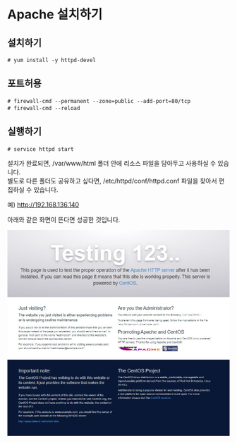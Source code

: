 # Apache 설치하기

## 설치하기

```text
# yum install -y httpd-devel
```

## 포트허용

```text
# firewall-cmd --permanent --zone=public --add-port=80/tcp
# firewall-cmd --reload
```

## 실행하기

```text
# service httpd start
```

설치가 완료되면,  /var/www/html 폴더 안에 리소스 파일을 담아두고 사용하실 수 있습니다.  
별도로 다른 폴더도 공유하고 싶다면, /etc/httpd/conf/httpd.conf 파일을 찾아서 편집하실 수 있습니다.

예\) http://192.168.136.140

아래와 같은 화면이 뜬다면 성공한 것입니다.

![](.gitbook/assets/image%20%281%29.png)

